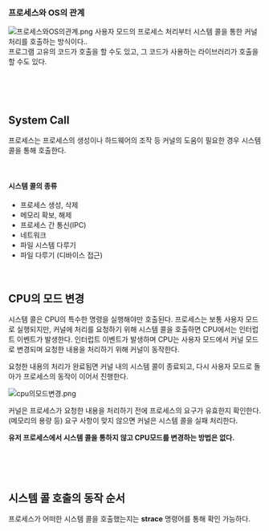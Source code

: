 ### 프로세스와 OS의 관계
![프로세스와OS의관계.png](https://github.com/user-attachments/assets/9cb2b403-cabf-4a60-8fe6-58c7fb5e39ca)
사용자 모드의 프로세스 처리부터 시스템 콜을 통한 커널처리를 호출하는 방식이다..  
프로그램 고유의 코드가 호출을 할 수도 있고, 그 코드가 사용하는 라이브러리가 호출을 할 수도 있다.

<br><br><br>

## System Call
프로세스는 프로세스의 생성이나 하드웨어의 조작 등 커널의 도움이 필요한 경우 시스템 콜을 통해 호출한다.  

<br>

#### 시스템 콜의 종류
- 프로세스 생성, 삭제
- 메모리 확보, 해제
- 프로세스 간 통신(IPC)
- 네트워크
- 파일 시스템 다루기
- 파일 다루기 (디바이스 접근)

<br>

## CPU의 모드 변경
시스템 콜은 CPU의 특수한 명령을 실행해야만 호출된다.
프로세스는 보통 사용자 모드로 실행되지만, 커널에 처리를 요청하기 위해 시스템 콜을 호출하면
CPU에서는 인터럽트 이벤트가 발생한다.
인터럽트 이벤트가 발생하며 CPU는 사용자 모드에서 커널 모드로 변경되며 요청한 내용을 처리하기 위해 커널이 동작한다.

요청한 내용의 처리가 완료됨면 커널 내의 시스템 콜이 종료되고, 다시 사용자 모드로 돌아가 프로세스의 동작이 이어서 진행한다.  

![cpu의모드변경.png](src="https://github.com/user-attachments/assets/8652d51d-cc0f-4a34-8ce5-bc160decc616)

커널은 프로세스가 요청한 내용을 처리하기 전에 프로세스의 요구가 유효한지 확인한다.(메모리의 용량 등)
요구 사항이 맞지 않으면 커널은 시스템 콜을 실패 처리한다.

**유저 프로세스에서 시스템 콜을 통하지 않고 CPU모드를 변경하는 방법은 없다.**


<br><br><br>


## 시스템 콜 호출의 동작 순서
프로세스가 어떠한 시스템 콜을 호출했는지는 **strace** 명령어를 통해 확인 가능하다.
![]()




![]()

